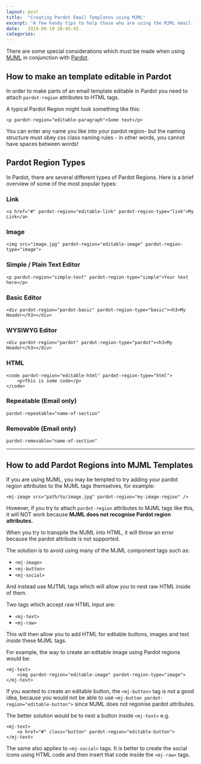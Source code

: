 ```yaml
---
layout: post
title:  "Creating Pardot Email Templates using MJML"
excerpt: "A few handy tips to help those who are using the MJML email framework alongside Pardot Salesforce for Email Marketing campaigns."
date:   2019-09-10 20:45:45
categories:
---
```


There are some special considerations which must be made when using [MJML](https://mjml.io/) in conjunction with [Pardot](https://www.pardot.com/).

## How to make an template editable in Pardot

In order to make parts of an email template editable in Pardot you need to attach `pardot-region` attributes to HTML tags. 

A typical Pardot Region might look something like this:
```
<p pardot-region="editable-paragraph">Some text</p>
```
You can enter any name you like into your pardot region- but the naming structure must obey css class naming rules - in other words, you cannot have spaces between words!

## Pardot Region Types

In Pardot, there are several different types of Pardot Regions. Here is a brief overview of some of the most popular types:

### Link

```
<a href="#" pardot-region="editable-link" pardot-region-type="link">My Link</a>
```

### Image

```
<img src="image.jpg" pardot-region="editable-image" pardot-region-type="image">
```

### Simple / Plain Text Editor
```
<p pardot-region="simple-text" pardot-region-type="simple">Your text here</p>
```

### Basic Editor 
```
<div pardot-region="pardot-basic" pardot-region-type="basic"><h3>My Header</h3></div>
```

### WYSIWYG Editor 
```
<div pardot-region="pardot" pardot-region-type="pardot"><h3>My Header</h3></div>
```

### HTML
```
<code pardot-region="editable-html" pardot-region-type="html"> 
    <p>This is some code</p>
</code> 
 ```

 ### Repeatable (Email only)
 ```
pardot-repeatable="name-of-section"
 ```

 ### Removable (Email only)
 ```
pardot-removable="name-of-section"
 ```

 ---

## How to add Pardot Regions into MJML Templates

If you are using MJML, you may be tempted to try adding your pardot region attributes to the MJML tags themselves, for example:

```
<mj-image src="path/to/image.jpg" pardot-region="my-image-region" />
 ```

However, if you try to attach `pardot-region` attributes to MJML tags like this, it will NOT work because **MJML does not recognise Pardot region attributes.** 

When you try to transpile the MJML into HTML, it will throw an error because the pardot attribute is not supported.

The solution is to avoid using many of the MJML component tags such as:
- `<mj-image>`
- `<mj-button>`
- `<mj-social>`

And instead use MJTML tags which will allow you to nest raw HTML inside of them.

Two tags which accept raw HTML input are:
- `<mj-text>`
- `<mj-raw>`

This will then allow you to add HTML for editable buttons, images and text *inside* these MJML tags.

For example, the way to create an editable image using Pardot regions would be:
```
<mj-text>
    <img pardot-region="editable-image" pardot-region-type="image">
</mj-text>
```

If you wanted to create an editable button, the `<mj-button>` tag is not a good idea, because you would not be able to use `<mj-button pardot-region="editable-button">` since MJML does not regonise pardot attributes. 

The better solution would be to nest a button inside `<mj-text>` e.g. 

```
<mj-text>
    <a href="#" class="button" pardot-region="editable-button">
</mj-text>
```

The same also applies to `<mj-social>` tags. It is better to create the social icons using HTML code and then insert that code inside the `<mj-raw>` tags. 